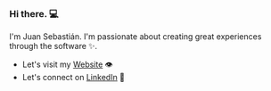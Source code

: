 ### Hi there. 💻
I'm Juan Sebastián. I'm passionate about creating great experiences through the software ✨. 
* Let's visit my [Website](https://juancho11gm.github.io/) 👁
* Let's connect on [LinkedIn](https://www.linkedin.com/in/juansebastiangonzalezm/) 💼
